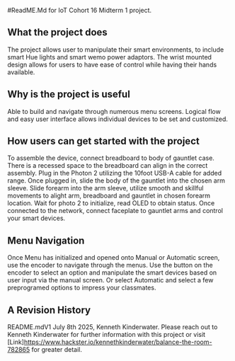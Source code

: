 #ReadME.Md for IoT Cohort 16 Midterm 1 project. 
## What the project does
The project allows user to manipulate their smart environments, to include smart Hue lights and smart wemo power adaptors.  The wrist mounted design allows for users to have ease of control while having their hands available.  

## Why is the project is useful
Able to build and navigate through numerous menu screens.  Logical flow and easy user interface allows individual devices to be set and customized.  

## How users can get started with the project
To assemble the device, connect breadboard to body of gauntlet case.  There is a recessed space to the breadboard can align in the correct assembly.  Plug in the Photon 2 utilizing the 10foot USB-A cable for added range.  Once plugged in, slide the body of the gauntlet into the chosen arm sleeve.  Slide forearm into the arm sleeve, utilize smooth and skillful movements to alight arm, breadboard and gauntlet in chosen forearm location.  Wait for photo 2 to initialize, read OLED to obtain status.  Once connected to the network, connect faceplate to gauntlet arms and control your smart devices. 
## Menu Navigation
Once Menu has initialized and opened onto Manual or Automatic screen, use the encoder to navigate through the menus.  Use the button on the encoder to select an option and manipulate the smart devices based on user input via the manual screen.  Or select Automatic and select a few preprogramed options to impress your classmates.  
## A Revision History
README.mdV1 July 8th 2025, Kenneth Kinderwater.  Please reach out to Kenneth Kinderwater for further information with this project or visit [Link]https://www.hackster.io/kennethkinderwater/balance-the-room-782865
for greater detail.  

